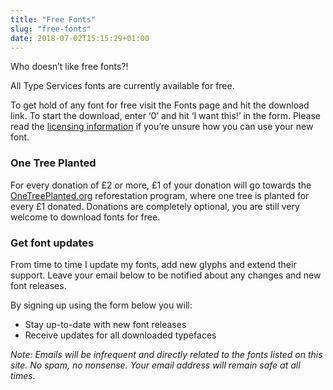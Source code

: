 ```yaml
---
title: "Free Fonts"
slug: "free-fonts"
date: 2018-07-02T15:15:29+01:00
---
```

Who doesn’t like free fonts?!

All Type Services fonts are currently available for free.

To get hold of any font for free visit the Fonts page and hit the download link. To start the download, enter ‘0’ and hit ‘I want this!’ in the form. Please read the [licensing information](/licensing/) if you’re unsure how you can use your new font.

### One Tree Planted

For every donation of £2 or more, £1 of your donation will go towards the [OneTreePlanted.org](https://onetreeplanted.org/) reforestation program, where one tree is planted for every £1 donated. Donations are completely optional, you are still very welcome to download fonts for free.

### Get font updates

From time to time I update my fonts, add new glyphs and extend their support. Leave your email below to be notified about any changes and new font releases.

By signing up using the form below you will:

- Stay up-to-date with new font releases
- Receive updates for all downloaded typefaces

_Note: Emails will be infrequent and directly related to the fonts listed on this site. No spam, no nonsense. Your email address will remain safe at all times._
